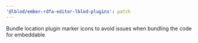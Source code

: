 ```yaml
---
'@lblod/ember-rdfa-editor-lblod-plugins': patch
---
```


Bundle location plugin marker icons to avoid issues when bundling the code for embeddable
